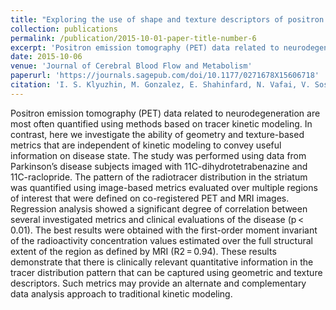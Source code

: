 ```yaml
---
title: "Exploring the use of shape and texture descriptors of positron emission tomography tracer distribution in imaging studies of neurodegenerative disease"
collection: publications
permalink: /publication/2015-10-01-paper-title-number-6
excerpt: 'Positron emission tomography (PET) data related to neurodegeneration are most often quantified using methods based on tracer kinetic modeling. In contrast, here we investigate the ability of geometry and texture-based metrics that are independent of kinetic modeling to convey useful information on disease state.'
date: 2015-10-06
venue: 'Journal of Cerebral Blood Flow and Metabolism'
paperurl: 'https://journals.sagepub.com/doi/10.1177/0271678X15606718'
citation: 'I. S. Klyuzhin, M. Gonzalez, E. Shahinfard, N. Vafai, V. Sossi (2015). &quot;Exploring the use of shape and texture descriptors of positron emission tomography tracer distribution in imaging studies of neurodegenerative disease.&quot; <i>J. Cereb. Blood Flow Metab.</i>. 36(6), pp. 1122-34.'
---
```

Positron emission tomography (PET) data related to neurodegeneration are most often quantified using methods based on tracer kinetic modeling. In contrast, here we investigate the ability of geometry and texture-based metrics that are independent of kinetic modeling to convey useful information on disease state. The study was performed using data from Parkinson’s disease subjects imaged with 11C-dihydrotetrabenazine and 11C-raclopride. The pattern of the radiotracer distribution in the striatum was quantified using image-based metrics evaluated over multiple regions of interest that were defined on co-registered PET and MRI images. Regression analysis showed a significant degree of correlation between several investigated metrics and clinical evaluations of the disease (p < 0.01). The best results were obtained with the first-order moment invariant of the radioactivity concentration values estimated over the full structural extent of the region as defined by MRI (R2 = 0.94). These results demonstrate that there is clinically relevant quantitative information in the tracer distribution pattern that can be captured using geometric and texture descriptors. Such metrics may provide an alternate and complementary data analysis approach to traditional kinetic modeling.
<!-- [Download paper here](http://academicpages.github.io/files/paper3.pdf)

Recommended citation: Your Name, You. (2015). "Paper Title Number 3." <i>Journal 1</i>. 1(3).
 -->